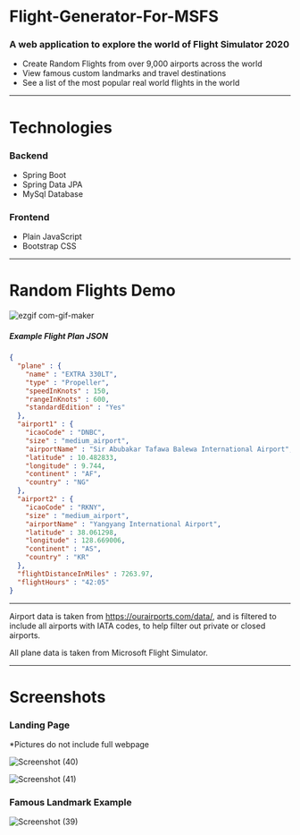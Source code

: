 # Flight-Generator-For-MSFS


### A web application to explore the world of Flight Simulator 2020

* Create Random Flights from over 9,000 airports across the world
* View famous custom landmarks and travel destinations
* See a list of the most popular real world flights in the world

---
# Technologies

### Backend

* Spring Boot
* Spring Data JPA
* MySql Database

### Frontend

* Plain JavaScript
* Bootstrap CSS

---

# Random Flights Demo

![ezgif com-gif-maker](https://user-images.githubusercontent.com/105665813/186462243-1f43700d-43b7-469e-999f-515ec149c1dc.gif)

##### Example Flight Plan JSON

```JSON
{
  "plane" : {
    "name" : "EXTRA 330LT",
    "type" : "Propeller",
    "speedInKnots" : 150,
    "rangeInKnots" : 600,
    "standardEdition" : "Yes"
  },
  "airport1" : {
    "icaoCode" : "DNBC",
    "size" : "medium_airport",
    "airportName" : "Sir Abubakar Tafawa Balewa International Airport",
    "latitude" : 10.482833,
    "longitude" : 9.744,
    "continent" : "AF",
    "country" : "NG"
  },
  "airport2" : {
    "icaoCode" : "RKNY",
    "size" : "medium_airport",
    "airportName" : "Yangyang International Airport",
    "latitude" : 38.061298,
    "longitude" : 128.669006,
    "continent" : "AS",
    "country" : "KR"
  },
  "flightDistanceInMiles" : 7263.97,
  "flightHours" : "42:05"
}
```

---

Airport data is taken from https://ourairports.com/data/,
and is filtered to include all airports with IATA codes, to help filter out private or closed airports.

All plane data is taken from Microsoft Flight Simulator.

---
# Screenshots

### Landing Page 
*Pictures do not include full webpage

![Screenshot (40)](https://user-images.githubusercontent.com/105665813/186459585-b3faa759-0919-442f-90db-43fd55d5c880.png)

![Screenshot (41)](https://user-images.githubusercontent.com/105665813/186459623-697018ea-80f2-41b8-894f-c103b2a4cac8.png)

### Famous Landmark Example

![Screenshot (39)](https://user-images.githubusercontent.com/105665813/186459010-b62ffb31-09c8-4fe4-8509-b2437fcd904b.png)

